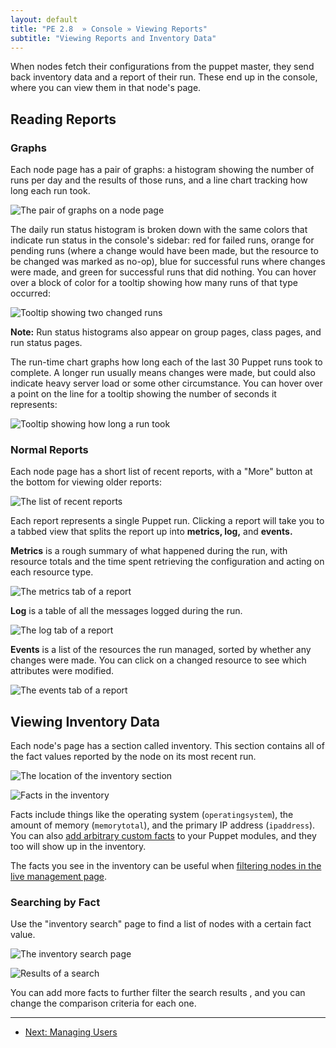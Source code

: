 ```yaml
---
layout: default
title: "PE 2.8  » Console » Viewing Reports"
subtitle: "Viewing Reports and Inventory Data"
---
```


When nodes fetch their configurations from the puppet master, they send back inventory data and a report of their run. These end up in the console, where you can view them in that node's page. 

Reading Reports
-----

### Graphs

Each node page has a pair of graphs: a histogram showing the number of runs per day and the results of those runs, and a line chart tracking how long each run took.

![The pair of graphs on a node page][reports_graphs]

The daily run status histogram is broken down with the same colors that indicate run status in the console's sidebar: red for failed runs, orange for pending runs (where a change would have been made, but the resource to be changed was marked as no-op), blue for successful runs where changes were made, and green for successful runs that did nothing. You can hover over a block of color for a tooltip showing how many runs of that type occurred:

![Tooltip showing two changed runs][reports_runcount]

**Note:** Run status histograms also appear on group pages, class pages, and run status pages. 

The run-time chart graphs how long each of the last 30 Puppet runs took to complete. A longer run usually means changes were made, but could also indicate heavy server load or some other circumstance. You can hover over a point on the line for a tooltip showing the number of seconds it represents:

![Tooltip showing how long a run took][reports_point]

### Normal Reports

Each node page has a short list of recent reports, with a "More" button at the bottom for viewing older reports:

![The list of recent reports][reports_recent]

Each report represents a single Puppet run. Clicking a report will take you to a tabbed view that splits the report up into **metrics, log,** and **events.**

**Metrics** is a rough summary of what happened during the run, with resource totals and the time spent retrieving the configuration and acting on each resource type.

![The metrics tab of a report][reports_metricstab]

**Log** is a table of all the messages logged during the run.

![The log tab of a report][reports_logtab]

**Events** is a list of the resources the run managed, sorted by whether any changes were made. You can click on a changed resource to see which attributes were modified. 

![The events tab of a report][reports_eventstab]


Viewing Inventory Data
-----

Each node's page has a section called inventory. This section contains all of the fact values reported by the node on its most recent run. 

![The location of the inventory section][reports_inventory_location]

![Facts in the inventory][reports_inventory]

Facts include things like the operating system (`operatingsystem`), the amount of memory (`memorytotal`), and the primary IP address (`ipaddress`). You can also [add arbitrary custom facts][customfacts] to your Puppet modules, and they too will show up in the inventory. 

[customfacts]: /guides/custom_facts.html

The facts you see in the inventory can be useful when [filtering nodes in the live management page](./console_live.html#advanced-search).

### Searching by Fact

Use the "inventory search" page to find a list of nodes with a certain fact value.

![The inventory search page][reports_inventorysearch]

![Results of a search][reports_searchresults]

You can add more facts to further filter the search results , and you can change the comparison criteria for each one.

[reports_eventstab]: ./images/console/reports_eventstab.png
[reports_graphs]: ./images/console/reports_graphs.png
[reports_inventory_location]: ./images/console/reports_inventory_location.png
[reports_inventory]: ./images/console/reports_inventory.png
[reports_inventorysearch]: ./images/console/reports_inventorysearch.png
[reports_logtab]: ./images/console/reports_logtab.png
[reports_metricstab]: ./images/console/reports_metricstab.png
[reports_point]: ./images/console/reports_point.png
[reports_recent]: ./images/console/reports_recent.png
[reports_runcount]: ./images/console/reports_runcount.png
[reports_searchresults]: ./images/console/reports_searchresults.png


* * * 

- [Next: Managing Users](./console_auth.html) 

